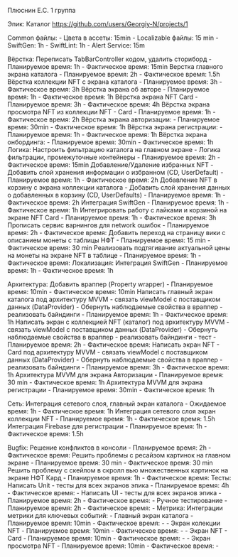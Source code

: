 Плюснин Е.С.
1 группа 

Эпик: Каталог
https://github.com/users/Georgiy-N/projects/1

Common файлы:
    - Цвета в ассеты: 15min
    - Localizable файлы: 15 min
    - SwiftGen: 1h
    - SwiftLint: 1h
    - Alert Service: 15m

Вёрстка:
    Переписать TabBarController кодом, удалить сториборд
        - Планируемое время: 1h
        - Фактическое время: 15min
    Верстка главного экрана каталога 
        - Планируемое время: 2h
        - Фактическое время: 1.5h
    Вёрстка коллекции NFT с экрана каталога 
        - Планируемое время: 3h
        - Фактическое время: 3h
    Вёрстка экрана об авторе
        - Планируемое время: 1h
        - Фактическое время: 1h
    Вёрстка экрана NFT Card
        - Планируемое время: 3h
        - Фактическое время: 4h
    Вёрстка экрана просмотра NFT из коллекции NFT - Card 
        - Планируемое время: 1h
        - Фактическое время: 2h
    Вёрстка экрана авторизации:
        - Планируемое время: 30min
        - Фактическое время: 1h
    Вёрстка экрана регистрации:
        - Планируемое время: 1h
        - Фактическое время: 1h
    Вёрстка экрана онбординга:
        - Планируемое время: 30min
        - Фактическое время: 1h
Логика:
    Настроить фильтрацию каталога на главном экране 
        - Логика фильтрации, промежуточные контейнеры 
            - Планируемое время: 2h
            - Фактическое время: 15min
    Добавление/Удаление избранных NFT
        - Добавить слой хранения информации о избранном (CD, UserDefault)
            - Планируемое время: 1h
            - Фактическое время: 2h
    Добавление NFT в корзину с экрана коллекции каталога
        - Добавить слой хранения данных о добавленных в корзину (СD, UserDefaults)
            - Планируемое время: 1h
            - Фактическое время: 2h
    Интеграция SwiftGen
            - Планируемое время: 1h
            - Фактическое время: 1h
    Интегрировать работу с лайками и корзиной на экране NFT Card
            - Планируемое время: 1h
            - Фактическое время: 3h
    Прописать сервис варнингов для network ошибок
            - Планируемое время: 2h
            - Фактическое время: 
    Добавить переход на cтраницу вики с описанием монеты с таблицы НФТ
            - Планируемое время: 15 min
            - Фактическое время: 30 min 
    Реализовать подтягивание актуальной цены на монеты на экране NFT в таблице
            - Планируемое время: 1h
            - Фактическое время:
    Локализация:
        Интеграция SwiftGen
            - Планируемое время: 1h
            - Фактическое время: 1h
 
Архитектура:
    Добавить враппер (Property wrapper)
        - Планируемое время: 10min
        - Фактическое время: 10min
    Написать главный экран каталога под архитектуру MVVM
        - связать viewModel с поставщиком данных (DataProvider)
        - Обернуть наблюдаемые свойства в враппер
        - реализовать байндинги
            - Планируемое время: 1h
            - Фактическое время: 1h
    Написать экран c коллекцией NFT (каталог) под архитектуру MVVM
        - связать viewModel с поставщиком данных (DataProvider)
        - Обернуть наблюдаемые свойства в враппер
        - реализовать байндинги
        - тест
            - Планируемое время: 2h
            - Фактическое время: 
    Написать экран NFT - Card под архитектуру MVVM 
        - связать viewModel с поставщиком данных (DataProvider)
        - Обернуть наблюдаемые свойства в враппер
        - реализовать байндинги
            - Планируемое время: 3h
            - Фактическое время: 1h
    Архитектура MVVM для экрана Авторизации
        - Планируемое время: 30 min
        - Фактическое время: 1h
    Архитектура MVVM для экрана регистрации
        - Планируемое время: 30min
        - Фактическое время: 1h

Сеть:
    Интеграция сетевого слоя, главный экран каталога
        - Ожидаемое время: 1h
        - Фактическое время: 1h
    Интеграция сетевого слоя экран коллекции NFT
        - Планируемое время: 1h
        - Фактическое время: 1.5h
    Интеграция Firebase для регистрации
        - Планируемое время: 1h
        - Фактическое время: 1.5h

Bugfix:
    Решение конфликтов в консоли
        - Планируемое время: 2h
        - Фактическое время:
    Решить проблемы с ресайзом картинок на главном экране
        - Планируемое время: 30 min
        - Фактическое время: 30 min
    Решить проблему с скейлом в скролл вью множественных картинок на экране НФТ Кард
        - Планируемое время: 1h
        - Фактическое время:
Тесты:
    Написать Unit - тесты для всех экранов эпика
        - Планируемое время: 4h
        - Фактическое время: -
    Написать UI - тесты для всех экранов эпика
        - Планируемое время: 2h
        - Фактическое время: -
    Ручное тестирование
        - Планируемое время: 2h
        - Фактическое время: -
Метрика:
    Интеграции метрики для ключевых событий:
        - Главный экран каталога 
            - Планируемое время: 10min
            - Фактическое время: -
        - Экран колекции NFT
            - Планируемое время: 10min
            - Фактическое время: -
        - Экран NFT - Card
            - Планируемое время: 10min
            - Фактическое время: -
        - Экран просмотра NFT
            - Планируемое время: 10min
            - Фактическое время: -
